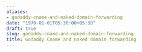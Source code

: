 ```yaml
---
aliases:
- godaddy-cname-and-naked-domain-forwarding
date: "1970-01-01T05:30:00+05:30"
draft: true
slug: godaddy-cname-and-naked-domain-forwarding
title: Godaddy Cname and naked domain forwarding
---
```


